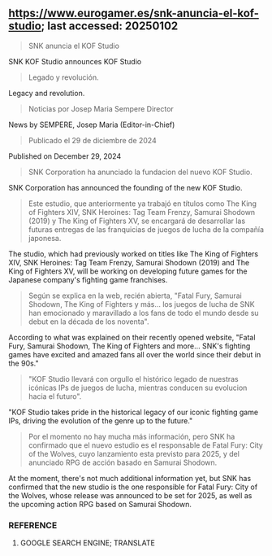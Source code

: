 ## https://www.eurogamer.es/snk-anuncia-el-kof-studio; last accessed: 20250102

> SNK anuncia el KOF Studio

SNK KOF Studio announces KOF Studio

> Legado y revolución.

Legacy and revolution.

> Noticias por Josep Maria Sempere Director

News by SEMPERE, Josep Maria (Editor-in-Chief)

> Publicado el 29 de diciembre de 2024 

Published on December 29, 2024

> SNK Corporation ha anunciado la fundacion del nuevo KOF Studio.

SNK Corporation has announced the founding of the new KOF Studio.

> Este estudio, que anteriormente ya trabajó en títulos como The King of Fighters XIV, SNK Heroines: Tag Team Frenzy, Samurai Shodown (2019) y The King of Fighters XV, se encargará de desarrollar las futuras entregas de las franquicias de juegos de lucha de la compañía japonesa.

The studio, which had previously worked on titles like The King of Fighters XIV, SNK Heroines: Tag Team Frenzy, Samurai Shodown (2019) and The King of Fighters XV, will be working on developing future games for the Japanese company's fighting game franchises.

> Según se explica en la web, recién abierta, "Fatal Fury, Samurai Shodown, The King of Fighters y más... los juegos de lucha de SNK han emocionado y maravillado a los fans de todo el mundo desde su debut en la década de los noventa".

According to what was explained on their recently opened website, "Fatal Fury, Samurai Shodown, The King of Fighters and more... SNK's fighting games have excited and amazed fans all over the world since their debut in the 90s."

> "KOF Studio llevará con orgullo el histórico legado de nuestras icónicas IPs de juegos de lucha, mientras conducen su evolucion hacia el futuro".

"KOF Studio takes pride in the historical legacy of our iconic fighting game IPs, driving the evolution of the genre up to the future."

> Por el momento no hay mucha más información, pero SNK ha confirmado que el nuevo estudio es el responsable de Fatal Fury: City of the Wolves, cuyo lanzamiento esta previsto para 2025, y del anunciado RPG de acción basado en Samurai Shodown. 

At the moment, there's not much additional information yet, but SNK has confirmed that the new studio is the one responsible for Fatal Fury: City of the Wolves, whose release was announced to be set for 2025, as well as the upcoming action RPG based on Samurai Shodown. 

### REFERENCE

1) GOOGLE SEARCH ENGINE; TRANSLATE
